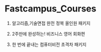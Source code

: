 # Fastcampus_Courses


1. 알고리즘,기술면접 완전 정복 올인원 패키지

2. 2주만에 완성하는! 비즈니스 영어 회화편

3. 한 번에 끝내는 컴퓨터비전 초격차 패키지

